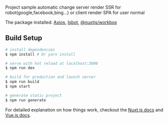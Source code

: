 Project sample automatic change server render SSR for robot(google,facebook,bing...) or client render SPA for user normal

The package installed:
[Axios](https://github.com/axios/axios),
[Isbot](https://www.npmjs.com/package/isbot),
[@nuxtjs/workbox](https://www.npmjs.com/package/@nuxtjs/workbox)

## Build Setup

``` bash
# install dependencies
$ npm install # Or yarn install

# serve with hot reload at localhost:3000
$ npm run dev

# build for production and launch server
$ npm run build
$ npm start

# generate static project
$ npm run generate
```

For detailed explanation on how things work, checkout the [Nuxt.js docs](https://github.com/nuxt/nuxt.js) and [Vue.js docs](https://vuejs.org/).
